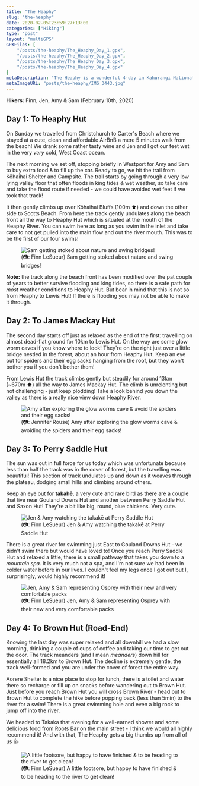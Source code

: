 ```yaml
---
title: "The Heaphy"
slug: "the-heaphy"
date: 2020-02-05T23:59:27+13:00
categories: ["Hiking"]
type: "post"
layout: "multiGPS"
GPXFiles: [
    "/posts/the-heaphy/The_Heaphy_Day_1.gpx",
    "/posts/the-heaphy/The_Heaphy_Day_2.gpx",
    "/posts/the-heaphy/The_Heaphy_Day_3.gpx",
    "/posts/the-heaphy/The_Heaphy_Day_4.gpx"
]
metaDescription: "The Heaphy is a wonderful 4-day in Kahurangi National Park best spent in the sunshine with friends."
metaImageURL: "posts/the-heaphy/IMG_3443.jpg"
---
```


__Hikers:__ Finn, Jen, Amy & Sam (February 10th, 2020)

## Day 1: To Heaphy Hut

<div id="The_Heaphy_Day_1"></div>

On Sunday we travelled from Christchurch to Carter's Beach where we stayed at a cute, clean and affordable AirBnB a mere 5 minutes walk from the beach! We drank some rather tasty wine and Jen and I got our feet wet in the very _very_ cold, West Coast ocean.

The next morning we set off, stopping briefly in Westport for Amy and Sam to buy extra food & to fill up the car. Ready to go, we hit the trail from Kōhaihai Shelter and Campsite. The trail starts by going through a very low lying valley floor that often floods in king tides & wet weather, so take care and take the flood route if needed - we could have avoided wet feet if we took that track!

It then gently climbs up over Kōhaihai Bluffs (100m ⬆️) and down the other side to Scotts Beach. From here the track gently undulates along the beach front all the way to Heaphy Hut which is situated at the mouth of the Heaphy River. You can swim here as long as you swim in the inlet and take care to not get pulled into the main flow and out the river mouth. This was to be the first of our four swims!

<figure>
  <img src="/posts/the-heaphy/IMG_3374.jpg" alt="Sam getting stoked about nature and swing bridges!"/>
  <figcaption>(📷: Finn LeSueur) Sam getting stoked about nature and swing bridges!</figcaption>
</figure>

__Note:__ the track along the beach front has been modified over the pat couple of years to better survive flooding and king tides, so there is a safe path for _most_ weather conditions to Heaphy Hut. But bear in mind that this is not so from Heaphy to Lewis Hut! If there is flooding you may not be able to make it through.

## Day 2: To James Mackay Hut

<div id="The_Heaphy_Day_2"></div>

The second day starts off just as relaxed as the end of the first: travelling on almost dead-flat ground for 10km to Lewis Hut. On the way are some glow worm caves if you know where to look! They're on the right just over a little bridge nestled in the forest, about an hour from Heaphy Hut. Keep an eye out for spiders and their egg sacks hanging from the roof, but they won't bother you if you don't bother them!

From Lewis Hut the track climbs gently but steadily for around 13km (~670m ⬆️) all the way to James Mackay Hut. The climb is unrelenting but not challenging - just keep plodding! Take a look behind you down the valley as there is a really nice view down Heaphy River.

<figure>
  <img src="/posts/the-heaphy/IMG_3412.jpg" alt="Amy after exploring the glow worms cave & avoid the spiders and their egg sacks!"/>
  <figcaption>(📷: Jennifer Rouse) Amy after exploring the glow worms cave & avoiding the spiders and their egg sacks!</figcaption>
</figure>

## Day 3: To Perry Saddle Hut

<div id="The_Heaphy_Day_3"></div>

The sun was out in full force for us today which was unfortunate because less than half the track was in the cover of forest, but the travelling was beautiful! This section of track undulates up and down as it weaves through the plateau, dodging small hills and climbing around others.

Keep an eye out for __takahē__, a very cute and rare bird as there are a couple that live near Gouland Downs Hut and another between Perry Saddle Hut and Saxon Hut! They're a bit like big, round, blue chickens. Very cute.

<figure>
  <img src="/posts/the-heaphy/IMG_3473.jpg" alt="Jen & Amy watching the takakē at Perry Saddle Hut"/>
  <figcaption>(📷: Finn LeSueur) Jen & Amy watching the takakē at Perry Saddle Hut</figcaption>
</figure>

There is a great river for swimming just East to Gouland Downs Hut - we didn't swim there but would have loved to! Once you reach Perry Saddle Hut and relaxed a little, there is a small pathway that takes you down to a _mountain spa_. It is very much not a spa, and I'm not sure we had been in colder water before in our lives. I couldn't feel my legs once I got out but I, surprisingly, would highly recommend it!

<figure>
  <img src="/posts/the-heaphy/IMG_3443.jpg" alt="Jen, Amy & Sam representing Osprey with their new and very comfortable packs"/>
  <figcaption>(📷: Finn LeSueur) Jen, Amy & Sam representing Osprey with their new and very comfortable packs</figcaption>
</figure>

## Day 4: To Brown Hut (Road-End)

<div id="The_Heaphy_Day_4"></div>

Knowing the last day was super relaxed and all downhill we had a slow morning, drinking a couple of cups of coffee and taking our time to get out the door. The track meanders (and I mean _meanders_) down hill for essentially all 18.2km to Brown Hut. The decline is extremely gentle, the track well-formed and you are under the cover of forest the entire way.

Aorere Shelter is a nice place to stop for lunch, there is a toilet and water there so recharge or fill up on snacks before wandering out to Brown Hut. Just before you reach Brown Hut you will cross Brown River - head out to Brown Hut to complete the hike before popping back (less than 5min) to the river for a swim! There is a great swimming hole and even a big rock to jump off into the river.

We headed to Takaka that evening for a well-earned shower and some delicious food from Roots Bar on the main street - I think we would all highly recommend it! And with that, The Heaphy gets a big thumbs up from all of us 👍

<figure>
  <img src="/posts/the-heaphy/IMG_3479.jpg" alt="A little footsore, but happy to have finished & to be heading to the river to get clean!"/>
  <figcaption>(📷: Finn LeSueur) A little footsore, but happy to have finished & to be heading to the river to get clean!</figcaption>
</figure>
